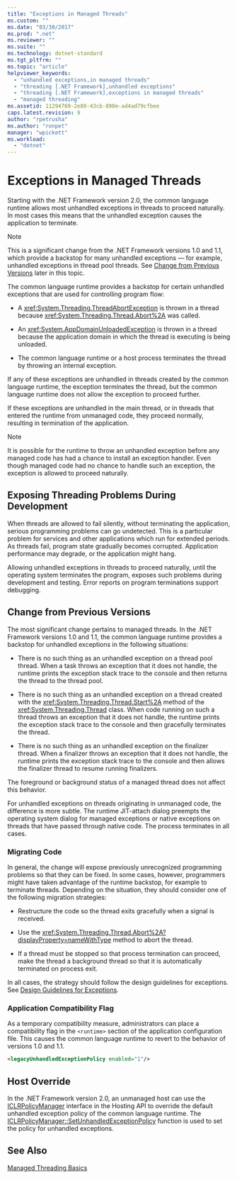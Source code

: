 ```yaml
---
title: "Exceptions in Managed Threads"
ms.custom: ""
ms.date: "03/30/2017"
ms.prod: ".net"
ms.reviewer: ""
ms.suite: ""
ms.technology: dotnet-standard
ms.tgt_pltfrm: ""
ms.topic: "article"
helpviewer_keywords: 
  - "unhandled exceptions,in managed threads"
  - "threading [.NET Framework],unhandled exceptions"
  - "threading [.NET Framework],exceptions in managed threads"
  - "managed threading"
ms.assetid: 11294769-2e89-43cb-890e-ad4ad79cfbee
caps.latest.revision: 9
author: "rpetrusha"
ms.author: "ronpet"
manager: "wpickett"
ms.workload: 
  - "dotnet"
---
```

# Exceptions in Managed Threads
Starting with the .NET Framework version 2.0, the common language runtime allows most unhandled exceptions in threads to proceed naturally. In most cases this means that the unhandled exception causes the application to terminate.  
  
> [!NOTE]
>  This is a significant change from the .NET Framework versions 1.0 and 1.1, which provide a backstop for many unhandled exceptions — for example, unhandled exceptions in thread pool threads. See [Change from Previous Versions](#ChangeFromPreviousVersions) later in this topic.  
  
 The common language runtime provides a backstop for certain unhandled exceptions that are used for controlling program flow:  
  
-   A <xref:System.Threading.ThreadAbortException> is thrown in a thread because <xref:System.Threading.Thread.Abort%2A> was called.  
  
-   An <xref:System.AppDomainUnloadedException> is thrown in a thread because the application domain in which the thread is executing is being unloaded.  
  
-   The common language runtime or a host process terminates the thread by throwing an internal exception.  
  
 If any of these exceptions are unhandled in threads created by the common language runtime, the exception terminates the thread, but the common language runtime does not allow the exception to proceed further.  
  
 If these exceptions are unhandled in the main thread, or in threads that entered the runtime from unmanaged code, they proceed normally, resulting in termination of the application.  
  
> [!NOTE]
>  It is possible for the runtime to throw an unhandled exception before any managed code has had a chance to install an exception handler. Even though managed code had no chance to handle such an exception, the exception is allowed to proceed naturally.  
  
## Exposing Threading Problems During Development  
 When threads are allowed to fail silently, without terminating the application, serious programming problems can go undetected. This is a particular problem for services and other applications which run for extended periods. As threads fail, program state gradually becomes corrupted. Application performance may degrade, or the application might hang.  
  
 Allowing unhandled exceptions in threads to proceed naturally, until the operating system terminates the program, exposes such problems during development and testing. Error reports on program terminations support debugging.  
  
<a name="ChangeFromPreviousVersions"></a>   
## Change from Previous Versions  
 The most significant change pertains to managed threads. In the .NET Framework versions 1.0 and 1.1, the common language runtime provides a backstop for unhandled exceptions in the following situations:  
  
-   There is no such thing as an unhandled exception on a thread pool thread. When a task throws an exception that it does not handle, the runtime prints the exception stack trace to the console and then returns the thread to the thread pool.  
  
-   There is no such thing as an unhandled exception on a thread created with the <xref:System.Threading.Thread.Start%2A> method of the <xref:System.Threading.Thread> class. When code running on such a thread throws an exception that it does not handle, the runtime prints the exception stack trace to the console and then gracefully terminates the thread.  
  
-   There is no such thing as an unhandled exception on the finalizer thread. When a finalizer throws an exception that it does not handle, the runtime prints the exception stack trace to the console and then allows the finalizer thread to resume running finalizers.  
  
 The foreground or background status of a managed thread does not affect this behavior.  
  
 For unhandled exceptions on threads originating in unmanaged code, the difference is more subtle. The runtime JIT-attach dialog preempts the operating system dialog for managed exceptions or native exceptions on threads that have passed through native code. The process terminates in all cases.  
  
### Migrating Code  
 In general, the change will expose previously unrecognized programming problems so that they can be fixed. In some cases, however, programmers might have taken advantage of the runtime backstop, for example to terminate threads. Depending on the situation, they should consider one of the following migration strategies:  
  
-   Restructure the code so the thread exits gracefully when a signal is received.  
  
-   Use the <xref:System.Threading.Thread.Abort%2A?displayProperty=nameWithType> method to abort the thread.  
  
-   If a thread must be stopped so that process termination can proceed, make the thread a background thread so that it is automatically terminated on process exit.  
  
 In all cases, the strategy should follow the design guidelines for exceptions. See [Design Guidelines for Exceptions](../../../docs/standard/design-guidelines/exceptions.md).  
  
### Application Compatibility Flag  
 As a temporary compatibility measure, administrators can place a compatibility flag in the `<runtime>` section of the application configuration file. This causes the common language runtime to revert to the behavior of versions 1.0 and 1.1.  
  
```xml  
<legacyUnhandledExceptionPolicy enabled="1"/>  
```  
  
## Host Override  
 In the .NET Framework version 2.0, an unmanaged host can use the [ICLRPolicyManager](../../../docs/framework/unmanaged-api/hosting/iclrpolicymanager-interface.md) interface in the Hosting API to override the default unhandled exception policy of the common language runtime. The [ICLRPolicyManager::SetUnhandledExceptionPolicy](../../../docs/framework/unmanaged-api/hosting/iclrpolicymanager-setunhandledexceptionpolicy-method.md) function is used to set the policy for unhandled exceptions.  
  
## See Also  
 [Managed Threading Basics](../../../docs/standard/threading/managed-threading-basics.md)

